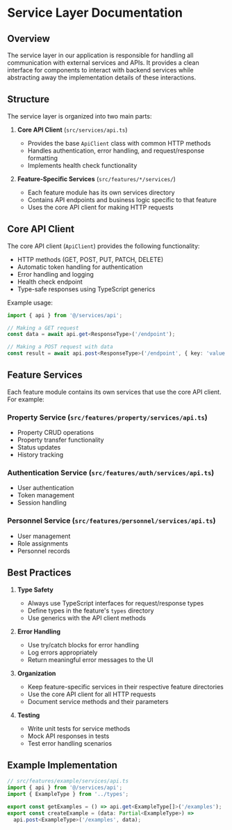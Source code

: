 # Service Layer Documentation

## Overview

The service layer in our application is responsible for handling all communication with external services and APIs. It provides a clean interface for components to interact with backend services while abstracting away the implementation details of these interactions.

## Structure

The service layer is organized into two main parts:

1. **Core API Client** (`src/services/api.ts`)
   - Provides the base `ApiClient` class with common HTTP methods
   - Handles authentication, error handling, and request/response formatting
   - Implements health check functionality

2. **Feature-Specific Services** (`src/features/*/services/`)
   - Each feature module has its own services directory
   - Contains API endpoints and business logic specific to that feature
   - Uses the core API client for making HTTP requests

## Core API Client

The core API client (`ApiClient`) provides the following functionality:

- HTTP methods (GET, POST, PUT, PATCH, DELETE)
- Automatic token handling for authentication
- Error handling and logging
- Health check endpoint
- Type-safe responses using TypeScript generics

Example usage:
```typescript
import { api } from '@/services/api';

// Making a GET request
const data = await api.get<ResponseType>('/endpoint');

// Making a POST request with data
const result = await api.post<ResponseType>('/endpoint', { key: 'value' });
```

## Feature Services

Each feature module contains its own services that use the core API client. For example:

### Property Service (`src/features/property/services/api.ts`)
- Property CRUD operations
- Property transfer functionality
- Status updates
- History tracking

### Authentication Service (`src/features/auth/services/api.ts`)
- User authentication
- Token management
- Session handling

### Personnel Service (`src/features/personnel/services/api.ts`)
- User management
- Role assignments
- Personnel records

## Best Practices

1. **Type Safety**
   - Always use TypeScript interfaces for request/response types
   - Define types in the feature's `types` directory
   - Use generics with the API client methods

2. **Error Handling**
   - Use try/catch blocks for error handling
   - Log errors appropriately
   - Return meaningful error messages to the UI

3. **Organization**
   - Keep feature-specific services in their respective feature directories
   - Use the core API client for all HTTP requests
   - Document service methods and their parameters

4. **Testing**
   - Write unit tests for service methods
   - Mock API responses in tests
   - Test error handling scenarios

## Example Implementation

```typescript
// src/features/example/services/api.ts
import { api } from '@/services/api';
import { ExampleType } from '../types';

export const getExamples = () => api.get<ExampleType[]>('/examples');
export const createExample = (data: Partial<ExampleType>) => 
  api.post<ExampleType>('/examples', data);
``` 